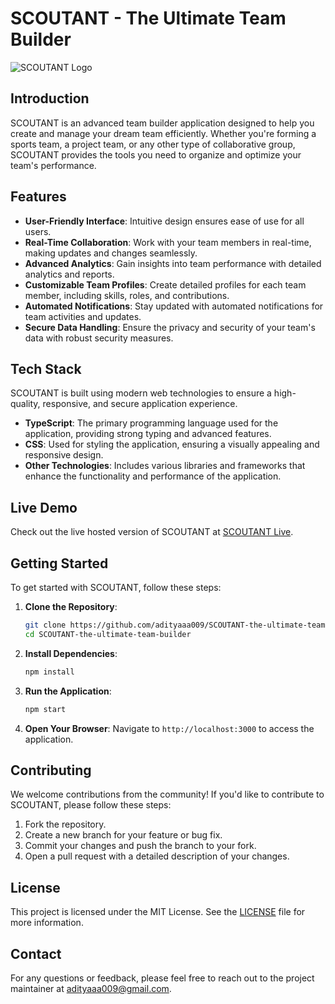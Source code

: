# SCOUTANT - The Ultimate Team Builder

![SCOUTANT Logo](path/to/logo.png)

## Introduction

SCOUTANT is an advanced team builder application designed to help you create and manage your dream team efficiently. Whether you're forming a sports team, a project team, or any other type of collaborative group, SCOUTANT provides the tools you need to organize and optimize your team's performance.

## Features

- **User-Friendly Interface**: Intuitive design ensures ease of use for all users.
- **Real-Time Collaboration**: Work with your team members in real-time, making updates and changes seamlessly.
- **Advanced Analytics**: Gain insights into team performance with detailed analytics and reports.
- **Customizable Team Profiles**: Create detailed profiles for each team member, including skills, roles, and contributions.
- **Automated Notifications**: Stay updated with automated notifications for team activities and updates.
- **Secure Data Handling**: Ensure the privacy and security of your team's data with robust security measures.

## Tech Stack

SCOUTANT is built using modern web technologies to ensure a high-quality, responsive, and secure application experience.

- **TypeScript**: The primary programming language used for the application, providing strong typing and advanced features.
- **CSS**: Used for styling the application, ensuring a visually appealing and responsive design.
- **Other Technologies**: Includes various libraries and frameworks that enhance the functionality and performance of the application.

## Live Demo

Check out the live hosted version of SCOUTANT at [SCOUTANT Live](https://scoutant-crew-calculator.lovable.app/).

## Getting Started

To get started with SCOUTANT, follow these steps:

1. **Clone the Repository**:
   ```bash
   git clone https://github.com/adityaaa009/SCOUTANT-the-ultimate-team-builder.git
   cd SCOUTANT-the-ultimate-team-builder
   ```

2. **Install Dependencies**:
   ```bash
   npm install
   ```

3. **Run the Application**:
   ```bash
   npm start
   ```

4. **Open Your Browser**:
   Navigate to `http://localhost:3000` to access the application.

## Contributing

We welcome contributions from the community! If you'd like to contribute to SCOUTANT, please follow these steps:

1. Fork the repository.
2. Create a new branch for your feature or bug fix.
3. Commit your changes and push the branch to your fork.
4. Open a pull request with a detailed description of your changes.

## License

This project is licensed under the MIT License. See the [LICENSE](LICENSE) file for more information.

## Contact

For any questions or feedback, please feel free to reach out to the project maintainer at [adityaaa009@gmail.com](mailto:adityaaa009@gmail.com).
